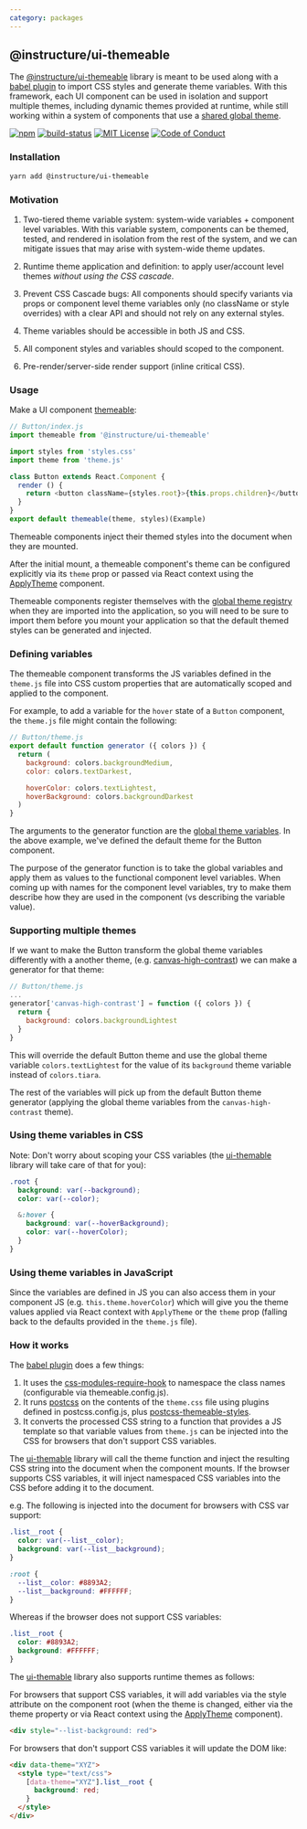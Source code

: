 ```yaml
---
category: packages
---
```


## @instructure/ui-themeable

The [@instructure/ui-themeable](#themeable) library is meant to be used along with a [babel plugin](#babel-plugin-themeable-styles)
to import CSS styles and generate theme variables. With this framework, each UI component can be used in
isolation and support multiple themes, including dynamic themes provided at runtime, while still working within
a system of components that use a [shared global theme](#canvas).

[![npm][npm]][npm-url]
[![build-status][build-status]][build-status-url]
[![MIT License][license-badge]][LICENSE]
[![Code of Conduct][coc-badge]][coc]

### Installation

```sh
yarn add @instructure/ui-themeable
```

### Motivation

1. Two-tiered theme variable system: system-wide variables + component level variables. With this variable system, components can be themed, tested, and rendered in isolation from the rest of the system, and we can mitigate issues that may arise with system-wide theme updates.

2. Runtime theme application and definition: to apply user/account level themes *without using the CSS cascade*.

3. Prevent CSS Cascade bugs: All components should specify variants via props or component level theme variables only (no className or style overrides) with a clear API and should not rely on any external styles.

4. Theme variables should be accessible in both JS and CSS.

5. All component styles and variables should scoped to the component.

6. Pre-render/server-side render support (inline critical CSS).


### Usage

Make a UI component [themeable](#themeable):

```js
// Button/index.js
import themeable from '@instructure/ui-themeable'

import styles from 'styles.css'
import theme from 'theme.js'

class Button extends React.Component {
  render () {
    return <button className={styles.root}>{this.props.children}</button>
  }
}
export default themeable(theme, styles)(Example)
```

Themeable components inject their themed styles into the document when they are mounted.

After the initial mount, a themeable component's theme can be configured explicitly
via its `theme` prop or passed via React context using the [ApplyTheme](#ApplyTheme) component.

Themeable components register themselves with the [global theme registry](#registry)
when they are imported into the application, so you will need to be sure to import them
before you mount your application so that the default themed styles can be generated and injected.

### Defining variables

The themeable component transforms the JS variables defined in the `theme.js` file into CSS custom properties
that are automatically scoped and applied to the component.

For example, to add a variable for the `hover` state of a `Button` component,
the `theme.js` file might contain the following:

```js
// Button/theme.js
export default function generator ({ colors }) {
  return (
    background: colors.backgroundMedium,
    color: colors.textDarkest,

    hoverColor: colors.textLightest,
    hoverBackground: colors.backgroundDarkest
  )
}
```

The arguments to the generator function are the [global theme variables](#canvas). In the above example, we've defined
the default theme for the Button component.

The purpose of the generator function is to take the global variables and apply them as values to the functional
component level variables. When coming up with names for the component level variables, try to make them describe
how they are used in the component (vs describing the variable value).

### Supporting multiple themes

If we want to make the Button transform the global theme variables differently with a another theme,
(e.g. [canvas-high-contrast](#canvas-high-contrast)) we can make a generator for that theme:

```js
// Button/theme.js
...
generator['canvas-high-contrast'] = function ({ colors }) {
  return {
    background: colors.backgroundLightest
  }
}
```

This will override the default Button theme and use the global theme variable `colors.textLightest` for the
value of its `background` theme variable instead of `colors.tiara`.

The rest of the variables will pick up from the default Button theme generator (applying the global theme variables
from the `canvas-high-contrast` theme).

### Using theme variables in CSS

Note: Don't worry about scoping your CSS variables (the [ui-themable](#ui-themeable) library will take care of that for you):

```css
.root {
  background: var(--background);
  color: var(--color);

  &:hover {
    background: var(--hoverBackground);
    color: var(--hoverColor);
  }
}
```

### Using theme variables in JavaScript

Since the variables are defined in JS you can also access them in your component JS (e.g. `this.theme.hoverColor`) which will give
you the theme values applied via React context with `ApplyTheme` or the `theme` prop (falling back to the defaults provided in the `theme.js` file).


### How it works

The [babel plugin](#babel-plugin-themeable-styles) does a few things:

 1. It uses the [css-modules-require-hook](https://github.com/css-modules/css-modules-require-hook)
    to namespace the class names (configurable via themeable.config.js).
 2. It runs [postcss](https://github.com/postcss/postcss) on the contents of the `theme.css` file using plugins defined in postcss.config.js, plus [postcss-themeable-styles](#postcss-themeable-styles).
 3. It converts the processed CSS string to a function that provides a JS template
    so that variable values from `theme.js` can be injected into the CSS
    for browsers that don't support CSS variables.

 The [ui-themable](#ui-themeable) library will call the theme function and inject the resulting CSS string into the document
 when the component mounts. If the browser supports CSS variables, it will
 inject namespaced CSS variables into the CSS before adding it to the document.

 e.g. The following is injected into the document for browsers with CSS var support:

 ```css
 .list__root {
   color: var(--list__color);
   background: var(--list__background);
 }

 :root {
   --list__color: #8893A2;
   --list__background: #FFFFFF;
 }
 ```

 Whereas if the browser does not support CSS variables:

 ```css
 .list__root {
   color: #8893A2;
   background: #FFFFFF;
 }
 ```

 The [ui-themable](#ui-themeable) library also supports runtime themes as follows:

 For browsers that support CSS variables, it will add variables via the
 style attribute on the component root (when the theme is changed, either
 via the theme property or via React context using the [ApplyTheme](#ApplyTheme) component).

  ```html
  <div style="--list-background: red">
  ```

 For browsers that don't support CSS variables it will update the DOM like:

 ```html
 <div data-theme="XYZ">
   <style type="text/css">
     [data-theme="XYZ"].list__root {
       background: red;
     }
   </style>
 </div>
 ```


[npm]: https://img.shields.io/npm/v/@instructure/ui-themeable.svg
[npm-url]: https://npmjs.com/package/@instructure/ui-themeable

[build-status]: https://travis-ci.org/instructure/instructure-ui.svg?branch=master
[build-status-url]: https://travis-ci.org/instructure/instructure-ui "Travis CI"

[license-badge]: https://img.shields.io/npm/l/instructure-ui.svg?style=flat-square
[license]: https://github.com/instructure/instructure-ui/blob/master/LICENSE

[coc-badge]: https://img.shields.io/badge/code%20of-conduct-ff69b4.svg?style=flat-square
[coc]: https://github.com/instructure/instructure-ui/blob/master/CODE_OF_CONDUCT.md
